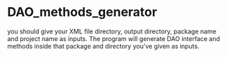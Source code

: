 # DAO_methods_generator
you should give your XML file directory, output directory, package name and project name as inputs. The program will generate DAO interface and methods inside that package and directory you've given as inputs.
